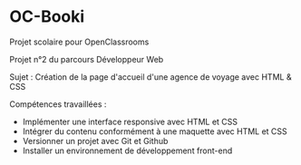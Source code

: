 # OC-Booki

Projet scolaire pour OpenClassrooms

Projet n°2 du parcours Développeur Web

Sujet : Création de la page d'accueil d'une agence de voyage avec HTML & CSS

Compétences travaillées :
  - Implémenter une interface responsive avec HTML et CSS
  - Intégrer du contenu conformément à une maquette avec HTML et CSS
  - Versionner un projet avec Git et Github
  - Installer un environnement de développement front-end
